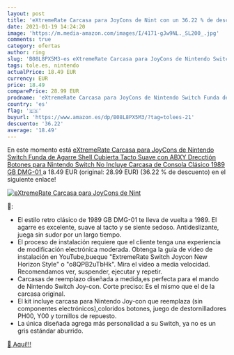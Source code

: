 ```yaml
---
layout: post
title: 'eXtremeRate Carcasa para JoyCons de Nint con un 36.22 % de descuento'
date: 2021-01-19 14:24:20
image: 'https://m.media-amazon.com/images/I/4171-gJw9NL._SL200_.jpg'
comments: true
category: ofertas
author: ring
slug: 'B08L8PX5M3-es eXtremeRate Carcasa para JoyCons de Nintendo Switch Funda...'
tags: tole.es, nintendo
actualPrice: 18.49 EUR
currency: EUR
price: 18.49
comparePrice: 28.99 EUR
prodname: 'eXtremeRate Carcasa para JoyCons de Nintendo Switch Funda de Agarre Shell Cubierta Tacto Suave con ABXY Drecctión Botones para Nintendo Switch No Incluye Carcasa de Consola Clásico 1989 GB DMG-01 '
country: 'es'
flag: '🇪🇸'
buyurl: 'https://www.amazon.es/dp/B08L8PX5M3/?tag=tolees-21'
descuento: '36.22'
average: '18.49'
---
```


En este momento está [eXtremeRate Carcasa para JoyCons de Nintendo Switch Funda de Agarre Shell Cubierta Tacto Suave con ABXY Drecctión Botones para Nintendo Switch No Incluye Carcasa de Consola Clásico 1989 GB DMG-01 ](https://www.amazon.es/dp/B08L8PX5M3/?tag=tolees-21) a 18.49 EUR (original: 28.99 EUR) (36.22 %  de descuento) en el siguiente enlace!

[![eXtremeRate Carcasa para JoyCons de Nint](https://m.media-amazon.com/images/I/4171-gJw9NL._SL200_.jpg)](https://www.amazon.es/dp/B08L8PX5M3/?tag=tolees-21)

🔎:

- El estilo retro clásico de 1989 GB DMG-01 te lleva de vuelta a 1989. El agarre es excelente, suave al tacto y se siente sedoso. Antideslizante, juega sin sudor por un largo tiempo.
- El proceso de instalación requiere que el cliente tenga una experiencia de modificación electrónica moderada. Obtenga la guía de video de instalación en YouTube,bueque "ExtremeRate Switch Joycon New Horizon Style" o "o8QPB2uTbHk". Mira el video a media velocidad. Recomendamos ver, suspender, ejecutar y repetir.
- Carcasas de reemplazo diseñada a medida,es perfecta para el mando de Nintendo Switch Joy-con. Corte preciso: Es el mismo que el de la carcasa original.
- El kit incluye carcasa para Nintendo Joy-con que reemplaza (sin componentes electrónicos),coloridos botones, juego de destornilladores PH00, Y00 y tornillos de repuesto.
- La única diseñada agrega más personalidad a su Switch, ya no es un gris estándar aburrido.

[🛒 Aquí!!!](https://www.amazon.es/dp/B08L8PX5M3/?tag=tolees-21)
